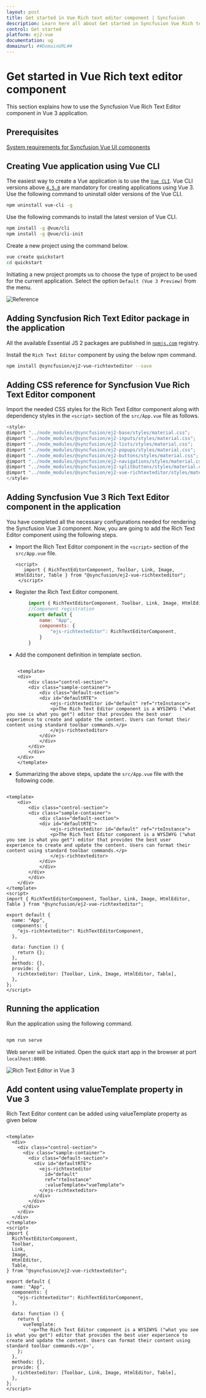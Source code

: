 ```yaml
---
layout: post
title: Get started in Vue Rich text editor component | Syncfusion
description: Learn here all about Get started in Syncfusion Vue Rich text editor component of Syncfusion Essential JS 2 and more.
control: Get started 
platform: ej2-vue
documentation: ug
domainurl: ##DomainURL##
---
```


# Get started in Vue Rich text editor component

This section explains how to use the Syncfusion Vue Rich Text Editor component in Vue 3 application.

## Prerequisites

[System requirements for Syncfusion Vue UI components](https://ej2.syncfusion.com/vue/documentation/system-requirements/)

## Creating Vue application using Vue CLI

The easiest way to create a Vue application is to use the [`Vue CLI`](https://github.com/vuejs/vue-cli). Vue CLI versions above [`4.5.0`](https://v3.vuejs.org/guide/migration/introduction.html#vue-cli) are mandatory for creating applications using Vue 3. Use the following command to uninstall older versions of the Vue CLI.

```bash
npm uninstall vue-cli -g
```

Use the following commands to install the latest version of Vue CLI.

```bash
npm install -g @vue/cli
npm install -g @vue/cli-init
```

Create a new project using the command below.

```bash
vue create quickstart
cd quickstart

```

Initiating a new project prompts us to choose the type of project to be used for the current application. Select the option `Default (Vue 3 Preview)` from the menu.

![Reference](./images/vue3-terminal.png)

## Adding Syncfusion Rich Text Editor package in the application

All the available Essential JS 2 packages are published in [`npmjs.com`](https://www.npmjs.com/~syncfusionorg) registry.

Install the `Rich Text Editor` component by using the below npm command.

```bash
npm install @syncfusion/ej2-vue-richtexteditor --save
```

## Adding CSS reference for Syncfusion Vue Rich Text Editor component

Import the needed CSS styles for the Rich Text Editor component along with dependency styles in the `<script>` section of the `src/App.vue` file as follows.

```js
<style>
@import "../node_modules/@syncfusion/ej2-base/styles/material.css";
@import "../node_modules/@syncfusion/ej2-inputs/styles/material.css";
@import "../node_modules/@syncfusion/ej2-lists/styles/material.css";
@import "../node_modules/@syncfusion/ej2-popups/styles/material.css";
@import "../node_modules/@syncfusion/ej2-buttons/styles/material.css";
@import "../node_modules/@syncfusion/ej2-navigations/styles/material.css";
@import "../node_modules/@syncfusion/ej2-splitbuttons/styles/material.css";
@import "../node_modules/@syncfusion/ej2-vue-richtexteditor/styles/material.css";
</style>
```

## Adding Syncfusion Vue 3 Rich Text Editor component in the application

You have completed all the necessary configurations needed for rendering the Syncfusion Vue 3 component. Now, you are going to add the Rich Text Editor component using the following steps.

* Import the Rich Text Editor component in the `<script>` section of the `src/App.vue` file.

     ```
     <script>
        import { RichTextEditorComponent, Toolbar, Link, Image, HtmlEditor, Table } from "@syncfusion/ej2-vue-richtexteditor";
      </script>
     ```

* Register the Rich Text Editor component.

```javascript
        import { RichTextEditorComponent, Toolbar, Link, Image, HtmlEditor, Table } from "@syncfusion/ej2-vue-richtexteditor";
        //Component registration
        export default {
            name: "App",
            components: {
                "ejs-richtexteditor": RichTextEditorComponent,
            }
        }
```

* Add the component definition in template section.

```

    <template>
    <div>
        <div class="control-section">
        <div class="sample-container">
            <div class="default-section">
            <div id="defaultRTE">
                <ejs-richtexteditor id="default" ref="rteInstance">
                <p>The Rich Text Editor component is a WYSIWYG ("what you see is what you get") editor that provides the best user experience to create and update the content. Users can format their content using standard toolbar commands.</p>
                </ejs-richtexteditor>
            </div>
            </div>
        </div>
        </div>
    </div>
    </template>
```

* Summarizing the above steps, update the `src/App.vue` file with the following code.

```

<template>
    <div>
        <div class="control-section">
        <div class="sample-container">
            <div class="default-section">
            <div id="defaultRTE">
                <ejs-richtexteditor id="default" ref="rteInstance">
                <p>The Rich Text Editor component is a WYSIWYG ("what you see is what you get") editor that provides the best user experience to create and update the content. Users can format their content using standard toolbar commands.</p>
                </ejs-richtexteditor>
            </div>
            </div>
        </div>
        </div>
    </div>
</template>
<script>
import { RichTextEditorComponent, Toolbar, Link, Image, HtmlEditor, Table } from "@syncfusion/ej2-vue-richtexteditor";

export default {
  name: "App",
  components: {
    "ejs-richtexteditor": RichTextEditorComponent,
  },

  data: function () {
    return {};
  },
  methods: {},
  provide: {
    richtexteditor: [Toolbar, Link, Image, HtmlEditor, Table],
  },
};
</script>

```

## Running the application

Run the application using the following command.

```bash

npm run serve

```

Web server will be initiated. Open the quick start app in the browser at port `localhost:8080`.

![Rich Text Editor in Vue 3](./images/rte-output.png)

## Add content using valueTemplate property in Vue 3

Rich Text Editor content can be added using valueTemplate property as given below

```

<template>
  <div>
    <div class="control-section">
      <div class="sample-container">
        <div class="default-section">
          <div id="defaultRTE">
            <ejs-richtexteditor
              id="default"
              ref="rteInstance"
              :valueTemplate="vueTemplate">
            </ejs-richtexteditor>
          </div>
        </div>
      </div>
    </div>
  </div>
</template>
<script>
import {
  RichTextEditorComponent,
  Toolbar,
  Link,
  Image,
  HtmlEditor,
  Table,
} from "@syncfusion/ej2-vue-richtexteditor";

export default {
  name: "App",
  components: {
    "ejs-richtexteditor": RichTextEditorComponent,
  },

  data: function () {
    return {
      vueTemplate:
        '<p>The Rich Text Editor component is a WYSIWYG ("what you see is what you get") editor that provides the best user experience to create and update the content. Users can format their content using standard toolbar commands.</p>',
    };
  },
  methods: {},
  provide: {
    richtexteditor: [Toolbar, Link, Image, HtmlEditor, Table],
  },
};
</script>

```
